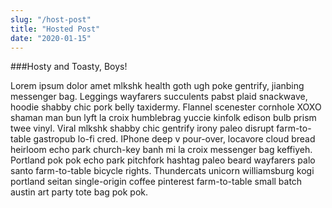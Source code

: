 ```yaml
---
slug: "/host-post"
title: "Hosted Post"
date: "2020-01-15"
---
```


###Hosty and Toasty, Boys!

Lorem ipsum dolor amet mlkshk health goth ugh poke gentrify, jianbing messenger bag. Leggings wayfarers succulents pabst plaid snackwave, hoodie shabby chic pork belly taxidermy. Flannel scenester cornhole XOXO shaman man bun lyft la croix humblebrag yuccie kinfolk edison bulb prism twee vinyl. Viral mlkshk shabby chic gentrify irony paleo disrupt farm-to-table gastropub lo-fi cred. IPhone deep v pour-over, locavore cloud bread heirloom echo park church-key banh mi la croix messenger bag keffiyeh. Portland pok pok echo park pitchfork hashtag paleo beard wayfarers palo santo farm-to-table bicycle rights. Thundercats unicorn williamsburg kogi portland seitan single-origin coffee pinterest farm-to-table small batch austin art party tote bag pok pok.
